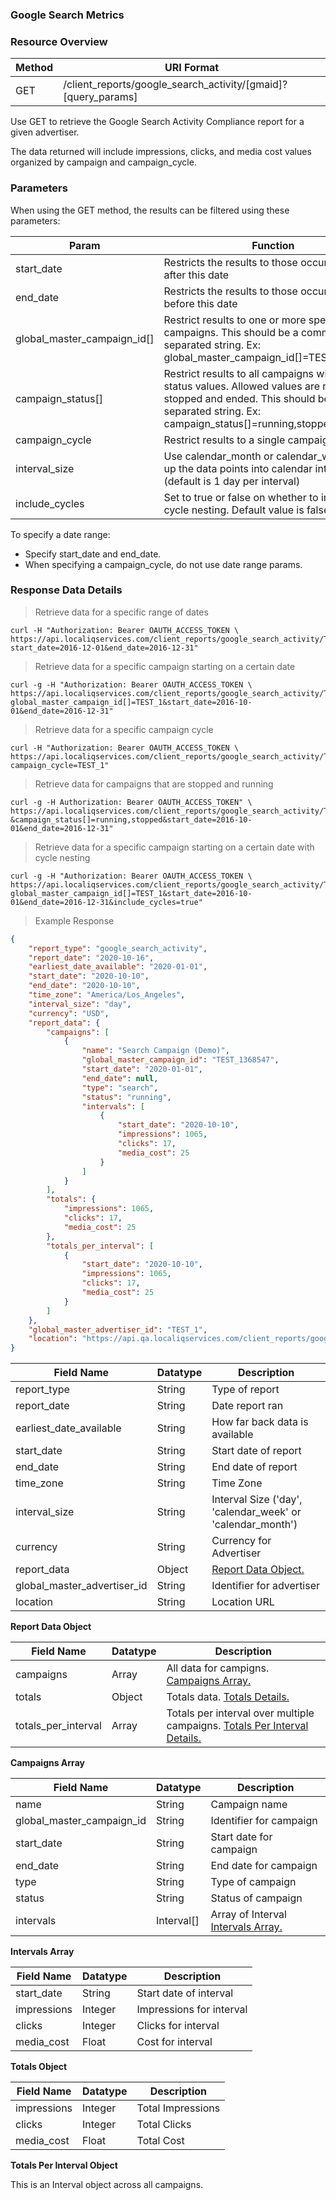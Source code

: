 ### **Google Search Metrics**

### Resource&nbsp;Overview

|Method|URI Format|
|---|---|
|GET|/client_reports/google_search_activity/[gmaid]?[query_params]|

Use GET to retrieve the Google Search Activity Compliance report for a given advertiser.

The data returned will include impressions, clicks, and media cost values organized by campaign and campaign_cycle.

### Parameters&nbsp;

When using the GET method, the results can be filtered using these parameters:

|Param|Function|
|---|---|
|start_date|Restricts the results to those occurring on or after this date|
|end_date|Restricts the results to those occurring on or before this date|
|global_master_campaign_id[]|Restrict results to one or more specific campaigns. This should be a comma separated string. Ex: global_master_campaign_id[]=TEST_1,TEST_2|
|campaign_status[]|Restrict results to all campaigns with given status values.  Allowed values are running, stopped and ended. This should be a comma separated string. Ex: campaign_status[]=running,stopped|
|campaign_cycle|Restrict results to a single campaign cycle|
|interval_size|Use calendar_month or calendar_week to roll up the data points into calendar intervals (default is 1 day per interval)|
|include_cycles|Set to true or false on whether to include cycle nesting.  Default value is false|

To specify a date range:

   - Specify start_date and end_date.
   - When specifying a campaign_cycle, do not use date range params.

### Response&nbsp;Data Details

> Retrieve data for a specific range of dates

```
curl -H "Authorization: Bearer OAUTH_ACCESS_TOKEN \
https://api.localiqservices.com/client_reports/google_search_activity/TEST_1?start_date=2016-12-01&end_date=2016-12-31"
```

> Retrieve data for a specific campaign starting on a certain date

```
curl -g -H "Authorization: Bearer OAUTH_ACCESS_TOKEN \
https://api.localiqservices.com/client_reports/google_search_activity/TEST_1?global_master_campaign_id[]=TEST_1&start_date=2016-10-01&end_date=2016-12-31"
```

> Retrieve data for a specific campaign cycle

```
curl -H "Authorization: Bearer OAUTH_ACCESS_TOKEN \
https://api.localiqservices.com/client_reports/google_search_activity/TEST_1?campaign_cycle=TEST_1"
```

> Retrieve data for campaigns that are stopped and running

```
curl -g -H Authorization: Bearer OAUTH_ACCESS_TOKEN" \
https://api.localiqservices.com/client_reports/google_search_activity/TEST_1?&campaign_status[]=running,stopped&start_date=2016-10-01&end_date=2016-12-31"
```

> Retrieve data for a specific campaign starting on a certain date with cycle nesting

```
curl -g -H "Authorization: Bearer OAUTH_ACCESS_TOKEN \
https://api.localiqservices.com/client_reports/google_search_activity/TEST_1?global_master_campaign_id[]=TEST_1&start_date=2016-10-01&end_date=2016-12-31&include_cycles=true"
```

> Example Response

```json
{
    "report_type": "google_search_activity",
    "report_date": "2020-10-16",
    "earliest_date_available": "2020-01-01",
    "start_date": "2020-10-10",
    "end_date": "2020-10-10",
    "time_zone": "America/Los_Angeles",
    "interval_size": "day",
    "currency": "USD",
    "report_data": {
        "campaigns": [
            {
                "name": "Search Campaign (Demo)",
                "global_master_campaign_id": "TEST_1368547",
                "start_date": "2020-01-01",
                "end_date": null,
                "type": "search",
                "status": "running",
                "intervals": [
                    {
                        "start_date": "2020-10-10",
                        "impressions": 1065,
                        "clicks": 17,
                        "media_cost": 25
                    }
                ]
            }
        ],
        "totals": {
            "impressions": 1065,
            "clicks": 17,
            "media_cost": 25
        },
        "totals_per_interval": [
            {
                "start_date": "2020-10-10",
                "impressions": 1065,
                "clicks": 17,
                "media_cost": 25
            }
        ]
    },
    "global_master_advertiser_id": "TEST_1",
    "location": "https://api.qa.localiqservices.com/client_reports/google_search_activity/TEST_1?end_date=2020-10-10&start_date=2020-10-10"
}

```

|Field Name|Datatype|Description|
|---|---|---|
|report_type|String|Type of report|
|report_date|String|Date report ran|
|earliest_date_available|String|How far back data is available|
|start_date|String|Start date of report|
|end_date|String|End date of report|
|time_zone|String|Time Zone|
|interval_size|String|Interval Size ('day', 'calendar_week' or 'calendar_month')|
|currency|String|Currency for Advertiser|
|report_data|Object|[Report Data Object.](#googlesearchreportdata)|
|global_master_advertiser_id|String|Identifier for advertiser|
|location|String|Location URL|
<a name="googlesearchreportdata"></a>

**Report Data Object**

|Field Name|Datatype|Description|
|---|---|---|
|campaigns|Array|All data for campigns. [Campaigns Array.](#googlesearchcampaigns)|
|totals|Object|Totals data. [Totals Details.](#googlesearchtotals)|
|totals_per_interval|Array|Totals per interval over multiple campaigns. [Totals Per Interval Details.](#googlesearchtotalsperinterval)|

<a name="googlesearchcampaigns"></a>
**Campaigns Array**

|Field Name|Datatype|Description|
|---|---|---|
|name|String|Campaign name|
|global_master_campaign_id|String|Identifier for campaign|
|start_date|String|Start date for campaign|
|end_date|String|End date for campaign|
|type|String|Type of campaign|
|status|String|Status of campaign|
|intervals|Interval[]|Array of Interval [Intervals Array.](#googlesearchintervals)|

<a name="googlesearchintervals"></a>
**Intervals Array**

|Field Name|Datatype|Description|
|---|---|---|
|start_date|String|Start date of interval|
|impressions|Integer|Impressions for interval|
|clicks|Integer|Clicks for interval|
|media_cost|Float|Cost for interval|

<a name="googlesearchtotals"></a>
**Totals Object**

|Field Name|Datatype|Description|
|---|---|---|
|impressions|Integer|Total Impressions|
|clicks|Integer|Total Clicks|
|media_cost|Float|Total Cost|

<a name="googlesearchtotalsperinterval"></a>
**Totals Per Interval Object**

This is an Interval object across all campaigns.
